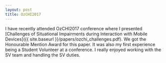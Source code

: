 ```yaml
---
layout: post
title: OzCHI2017
---
```


I have recently attended OzCHI2017 conference where I presented [Challenges of Situational Impairments during Interaction with Mobile Devices]({{ site.baseurl }}/papers/ozchi_challenges.pdf). We got the Honourable Mention Award for this paper. 
It was also my first experience being a Student Volunteer at a conference.
I really enjoyed working with the SV team and handling the SV duties.
